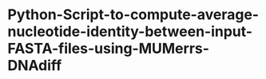 # Python-Script-to-compute-average-nucleotide-identity-between-input-FASTA-files-using-MUMerrs-DNAdiff